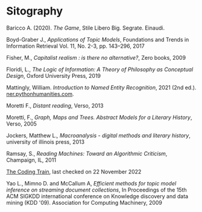# Sitography

Baricco A. (2020). _The Game_, Stile Libero Big. Segrate. Einaudi.

Boyd-Graber J., _Applications of Topic Models_, Foundations and Trends in Information Retrieval Vol. 11, No. 2-3, pp. 143–296, 2017

Fisher, M., _Capitalist realism : is there no alternative?_, Zero books, 2009

Floridi, L., _The Logic of Information: A Theory of Philosophy as Conceptual Design_, Oxford University Press, 2019

Mattingly, William. _Introduction to Named Entity Recognition_, 2021 (2nd ed.). [ner.pythonhumanities.com](https://ner.pythonhumanities.com/ner.pythonhumanities.com).

Moretti F., _Distant reading_, Verso, 2013

Moretti, F., _Graph, Maps and Trees. Abstract Models for a Literary History_, Verso, 2005

Jockers, Matthew L._, Macroanalysis - digital methods and literary history_, university of illinois press, 2013

Ramsay, S., _Reading Machines: Toward an Algorithmic Criticism_, Champaign, IL, 2011

[The Coding Train](https://thecodingtrain.com/), last checked on 22 November 2022

Yao L., Mimno D. and McCallum A, _Efficient methods for topic model inference on streaming document collections_, In Proceedings of the 15th ACM SIGKDD international conference on Knowledge discovery and data mining (KDD '09). Association for Computing Machinery, 2009
